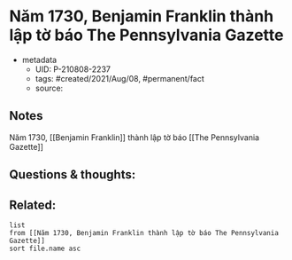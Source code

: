 ---
---

# Năm 1730, Benjamin Franklin thành lập tờ báo The Pennsylvania Gazette

- metadata
	- UID: P-210808-2237
	- tags: #created/2021/Aug/08, #permanent/fact 
	- source: 

## Notes
Năm 1730, [[Benjamin Franklin]] thành lập tờ báo [[The Pennsylvania Gazette]]

## Questions & thoughts:

## Related:
```dataview
list
from [[Năm 1730, Benjamin Franklin thành lập tờ báo The Pennsylvania Gazette]]
sort file.name asc
```
